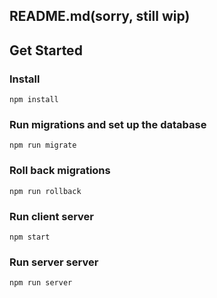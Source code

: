 ## README.md(sorry, still wip)

## Get Started

### Install 
```
npm install
```
### Run migrations and set up the database
```
npm run migrate
```
### Roll back migrations
```
npm run rollback
```
### Run client server
```
npm start
```
### Run server server
```
npm run server
```
